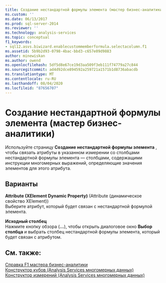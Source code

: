 ```yaml
---
title: Создание нестандартной формулы элемента (мастер бизнес-аналитики) | Документация Майкрософт
ms.custom: ''
ms.date: 06/13/2017
ms.prod: sql-server-2014
ms.reviewer: ''
ms.technology: analysis-services
ms.topic: conceptual
f1_keywords:
- sql12.asvs.biwizard.enablecustommemberformula.selectacolumn.f1
ms.assetid: 5b9b2d93-0798-4bac-bbd3-c657e09d9883
author: minewiskan
ms.author: owend
ms.openlocfilehash: 5df5d8e67ce19d3aa509f3eb111f74779a27c844
ms.sourcegitcommit: ad4d92dce894592a259721a1571b1d8736abacdb
ms.translationtype: MT
ms.contentlocale: ru-RU
ms.lasthandoff: 08/04/2020
ms.locfileid: "87656707"
---
```

# <a name="create-a-custom-member-formula-business-intelligence-wizard"></a>Создание нестандартной формулы элемента (мастер бизнес-аналитики)
  Используйте страницу **Создание нестандартной формулы элемента** , чтобы связать атрибуты в указанном измерении со столбцами нестандартной формулы элемента — столбцами, содержащими инструкции многомерных выражений, определяющие значения элементов для этого атрибута.  
  
## <a name="options"></a>Варианты  
 **Attribute (XElement Dynamic Property)** (Attribute (динамическое свойство XElement))  
 Выберите атрибут, который будет связан с нестандартной формулой элемента.  
  
 **Исходный столбец**  
 Нажмите кнопку обзора (**...**), чтобы открыть диалоговое окно **Выбор столбца** и выбрать столбец нестандартной формулы элемента, который будет связан с атрибутом.  
  
## <a name="see-also"></a>См. также:  
 [Справка F1 мастера бизнес-аналитики](business-intelligence-wizard-f1-help.md)   
 [Конструктор кубов &#40;Analysis Services многомерных данных&#41;](cube-designer-analysis-services-multidimensional-data.md)   
 [Конструктор измерений &#40;Analysis Services многомерных данных&#41;](dimension-designer-analysis-services-multidimensional-data.md)  
  
  
